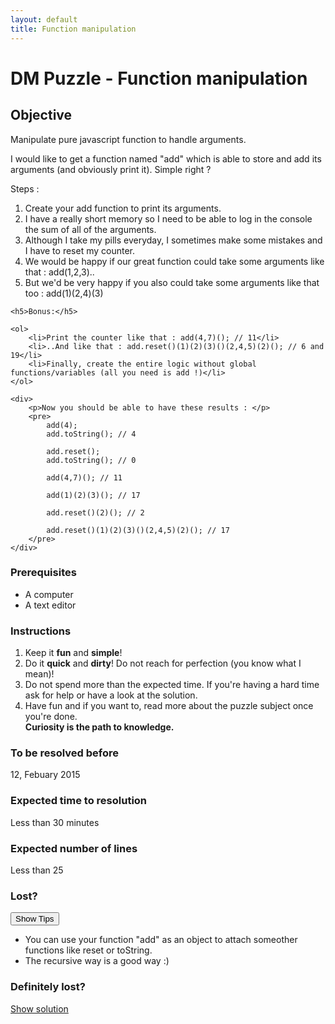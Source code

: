 ```yaml
---
layout: default
title: Function manipulation
---
```

<h1>DM Puzzle - Function manipulation</h1>

<h2>Objective</h2>

<div>
    <p>Manipulate pure javascript function to handle arguments.</p>
    <p>I would like to get a function named "add" which is able to store and add its arguments (and obviously print it). Simple right ?</p>
    <p>Steps :</p>
    <ol>
        <li>Create your add function to print its arguments.</li>
        <li>I have a really short memory so I need to be able to log in the console the sum of all of the arguments.</li>
        <li>Although I take my pills everyday, I sometimes make some mistakes and I have to reset my counter.</li>
        <li>We would be happy if our great function could take some arguments like that : add(1,2,3)..</li>
        <li>But we'd be very happy if you also could take some arguments like that too : add(1)(2,4)(3)</li>
    </ol>



    <h5>Bonus:</h5>

    <ol>
        <li>Print the counter like that : add(4,7)(); // 11</li>
        <li>..And like that : add.reset()(1)(2)(3)()(2,4,5)(2)(); // 6 and 19</li>
        <li>Finally, create the entire logic without global functions/variables (all you need is add !)</li>
    </ol>

    <div>
        <p>Now you should be able to have these results : </p>
        <pre>
            add(4);
            add.toString(); // 4

            add.reset();
            add.toString(); // 0

            add(4,7)(); // 11

            add(1)(2)(3)(); // 17

            add.reset()(2)(); // 2

            add.reset()(1)(2)(3)()(2,4,5)(2)(); // 17
        </pre>
    </div>
</div>

<h3>Prerequisites</h3>

<div>
    <ul>
        <li>A computer</li>
        <li>A text editor</li>
    </ul>
</div>

<h3>Instructions</h3>

<div>
    <ol>
        <li>Keep it <strong>fun</strong> and <strong>simple</strong>!</li>
        <li>Do it <strong>quick</strong> and <strong>dirty</strong>! Do not reach for perfection (you know what I mean)!</li>
        <li>Do not spend more than the expected time. If you're having a hard time ask for help or have a look at the solution.</li>
        <li>
            Have fun and if you want to, read more about the puzzle subject once you're done.<br>
            <strong>Curiosity is the path to knowledge.</strong>
        </li>
    </ol>
</div>

<h3>To be resolved before</h3>
<div>
    <p>12, Febuary 2015</p>
</div>

<h3>Expected time to resolution</h3>
<div>
    <p>Less than 30 minutes</p>
</div>

<h3>Expected number of lines</h3>
<div>
    <p>Less than 25</p>
</div>

<h3>Lost?</h3>
<div>
    <button class="show-tips" id="show-tips">Show Tips</button>
    <div id="tips">
        <ul>
            <li>You can use your function "add" as an object to attach someother functions like reset or toString.</li>
            <li>The recursive way is a good way :)</li>
        </ul>
    </div>
</div>

<h3>Definitely lost?</h3>
<div>
    <p><a target="_blank" href="<href_to_your_puzzle_solution_on_github>">Show solution</a></p>
</div>
</div>
